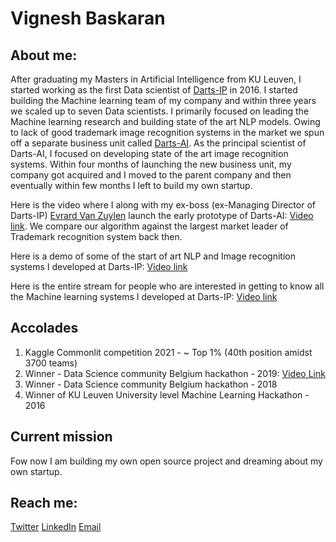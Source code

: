 # Vignesh Baskaran

## About me:
After graduating my Masters in Artificial Intelligence from KU Leuven, I started working as the first Data scientist of [Darts-IP](https://clarivate.com/darts-ip) in 2016. I started building the Machine learning team of my company and within three years we scaled up to seven Data scientists. I primarily focused on leading the Machine learning research and building state of the art NLP models. Owing to lack of good trademark image recognition systems in the market we spun off a separate business unit called [Darts-AI](https://darts.ai/). As the principal scientist of Darts-AI, I focused on developing state of the art image recognition systems. Within four months of launching the new business unit, my company got acquired and I moved to the parent company and then eventually within few months I left to build my own startup.

Here is the video where I along with my ex-boss (ex-Managing Director of Darts-IP) [Evrard Van Zuylen](https://www.linkedin.com/in/evrard-van-zuylen-081132/) launch the early prototype of Darts-AI: [Video link](https://youtu.be/FQ_Y1xnscPg?t=4412). We compare our algorithm against the largest market leader of Trademark recognition system back then.

Here is a demo of some of the start of art NLP and Image recognition systems I developed at Darts-IP: [Video link](https://youtu.be/FQ_Y1xnscPg?t=4163)

Here is the entire stream for people who are interested in getting to know all the Machine learning systems I developed at Darts-IP: [Video link](https://youtu.be/FQ_Y1xnscPg?t=3262)

## Accolades
1. Kaggle Commonlit competition 2021 - ~ Top 1% (40th position amidst 3700 teams)
2. Winner - Data Science community Belgium hackathon - 2019: [Video Link](https://youtu.be/WtNZ-55v0Ss)
3. Winner - Data Science community Belgium hackathon - 2018
4. Winner of KU Leuven University level Machine Learning Hackathon - 2016


## Current mission
Fow now I am building my own open source project and dreaming about my own startup. 

## Reach me:
[Twitter](https://twitter.com/tweetvbaskaran)
[LinkedIn](https://www.linkedin.com/in/vigneshbaskaran0123/)
[Email](vignesh.sbaskaran@gmail.com)
